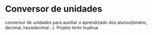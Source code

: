 # Conversor de unidades
conversor de unidades para auxiliar o aprendizado dos alunos(binário, decimal, hexadecimal...). 
Projeto lento huahua
